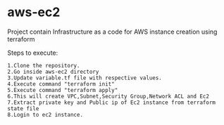 # aws-ec2
Project contain Infrastructure as a code for AWS instance creation using terraform

Steps to execute:

    1.Clone the repository.
    2.Go inside aws-ec2 directory
    3.Update variable.tf file with respective values.
    4.Execute command "terraform init"
    5.Execute command "terraform apply"
    6.This will create VPC,Subnet,Security Group,Network ACL and Ec2
    7.Extract private key and Public ip of Ec2 instance from terraform state file
    8.Login to ec2 instance.
